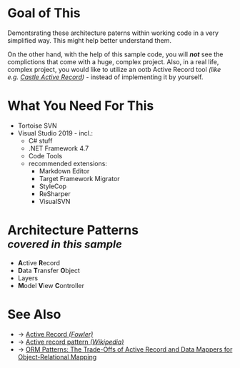 # Goal of This
Demontsrating these architecture paterns within working code in a very simplified way.
This might help better understand them.

On the other hand, with the help of this sample code, you will ***not*** see the complictions that come with a huge, complex project.
Also, in a real life, complex project, you would like to utilize an ootb Active Record tool *(like e.g. [Castle Active Record](http://www.castleproject.org/projects/activerecord/))* - instead of implementing it by yourself.

# What You Need For This
 + Tortoise SVN
 + Visual Studio 2019 - incl.:
    + C# stuff
    + .NET Framework 4.7
    + Code Tools
    + recommended extensions:
       + Markdown Editor
       + Target Framework Migrator
       + StyleCop
       + ReSharper
       + VisualSVN

# Architecture Patterns <br /> <small> *covered in this sample* </small>
 + **A**ctive **R**ecord
 + **D**ata **T**ransfer **O**bject
 + Layers
 + **M**odel **V**iew **C**ontroller

# See Also
 + &rarr; [Active Record *(Fowler)*](https://www.martinfowler.com/eaaCatalog/activeRecord.html)
 + &rarr; [Active record pattern *(Wikipedia)*](https://en.wikipedia.org/wiki/Active_record_pattern)
 + &rarr; [ORM Patterns: The Trade-Offs of Active Record and Data Mappers for Object-Relational Mapping](https://www.thoughtfulcode.com/orm-active-record-vs-data-mapper/)